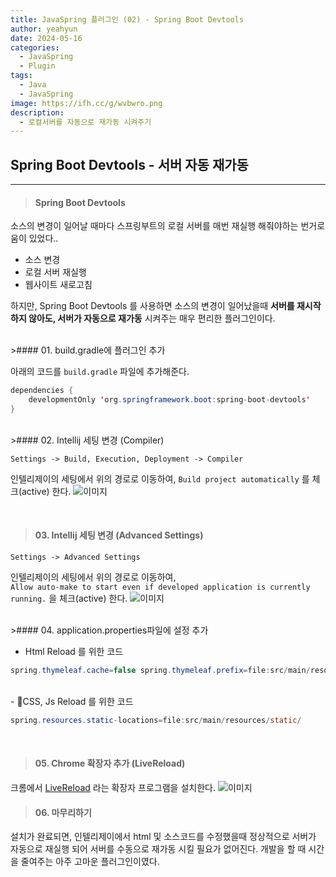 ```yaml
---
title: JavaSpring 플러그인 (02) - Spring Boot Devtools
author: yeahyun
date: 2024-05-16
categories:
  - JavaSpring
  - Pluginㅤ
tags:
  - Java
  - JavaSpring
image: https://ifh.cc/g/wvbwro.png
description:
  - 로컬서버를 자동으로 재가동 시켜주기
---
```

## Spring Boot Devtools - 서버 자동 재가동
---
>#### Spring Boot Devtools

소스의 변경이 일어날 때마다 스프링부트의 로컬 서버를 매번 재실행 해줘야하는 번거로움이 있었다..

- 소스 변경
- 로컬 서버 재실행
- 웹사이트 새로고침

하지만, Spring Boot Devtools 를 사용하면 소스의 변경이 일어났을때 **서버를 재시작하지 않아도, 서버가 자동으로 재가동** 시켜주는 매우 편리한 플러그인이다.

<BR>
>#### 01. build.gradle에 플러그인 추가

아래의 코드를 `build.gradle` 파일에 추가해준다.
```java
dependencies {  
    developmentOnly 'org.springframework.boot:spring-boot-devtools'
}
```

<br>
>#### 02. Intellij 세팅 변경 (Compiler)

`Settings -> Build, Execution, Deployment -> Compiler`

인텔리제이의 세팅에서 위의 경로로 이동하여, `Build project automatically` 를 체크(active) 한다.
![이미지](https://ifh.cc/g/fQ5wgJ.png)

<BR>

>#### 03. Intellij 세팅 변경 (Advanced Settings)

`Settings -> Advanced Settings`

인텔리제이의 세팅에서 위의 경로로 이동하여,   
`Allow auto-make to start even if developed application is currently running.`
을 체크(active) 한다.
![이미지](https://ifh.cc/g/m1LPoj.png)

<br>
>#### 04. application.properties파일에 설정 추가

- Html Reload 를 위한 코드

```java
spring.thymeleaf.cache=false spring.thymeleaf.prefix=file:src/main/resources/templates/
```
<br>
- CSS, Js Reload 를 위한 코드

```java
spring.resources.static-locations=file:src/main/resources/static/
```


<br>

>#### 05. Chrome 확장자 추가 (LiveReload)

크롬에서 [LiveReload](https://chromewebstore.google.com/detail/livereload/jnihajbhpnppcggbcgedagnkighmdlei) 라는 확장자 프로그램을 설치한다.
![이미지](https://ifh.cc/g/8K7kWp.png)


>#### 06. 마무리하기

설치가 완료되면, 인텔리제이에서 html 및 소스코드를 수정했을때 정상적으로 서버가 자동으로 재실행 되어 서버를 수동으로 재가동 시킬 필요가 없어진다. 개발을 할 때 시간을 줄여주는 아주 고마운 플러그인이였다. 